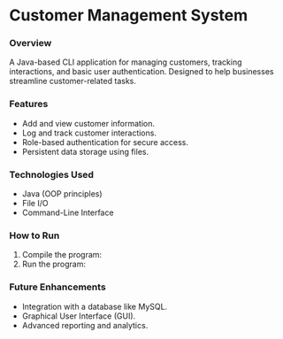 # Customer Management System
### Overview
A Java-based CLI application for managing customers, tracking interactions, and basic user authentication. Designed to help businesses streamline customer-related tasks.

### Features
- Add and view customer information.
- Log and track customer interactions.
- Role-based authentication for secure access.
- Persistent data storage using files.

### Technologies Used
- Java (OOP principles)
- File I/O
- Command-Line Interface

### How to Run
1. Compile the program:
2. Run the program:

### Future Enhancements
- Integration with a database like MySQL.
- Graphical User Interface (GUI).
- Advanced reporting and analytics.
